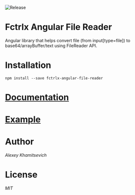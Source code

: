 ![Release](https://img.shields.io/github/release/facetrollex/fctrlx-angular-file-reader.svg?style=plastic)

# Fctrlx Angular File Reader
Angular library that helps convert file (from input[type=file]) to base64/arrayBuffer/text using FileReader API.

# Installation
`npm install --save fctrlx-angular-file-reader`

# [Documentation](https://github.com/facetrollex/fctrlx-angular-file-reader/wiki)
# [Example](https://next.plnkr.co/edit/MlwNL3BKXdVtX3Xx)

# Author
_Alexey Khamitsevich_

# License
 _MIT_
